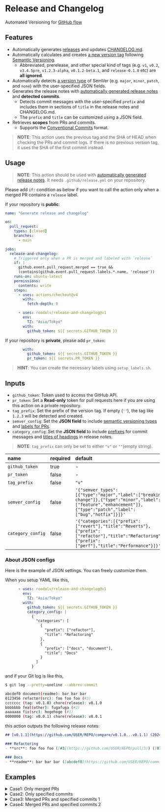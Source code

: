 # Release and Changelog

Automated Versioning for [GitHub flow](https://docs.github.com/en/get-started/using-github/github-flow)

## Features
- Automatically generates <u>releases</u> and updates <u>CHANGELOG.md</u>.
- Automatically calculates and creates <u>a new version tag</u> following [Semantic Versioning](https://semver.org).
  - Abbreviated, prerelease, and other special kind of tags (e.g. `v1`, `v0.2`, `v3.4.5pre`, `v1.2.3-alpha`, `v0.1.2-beta.1`, and `release-0.1.0` etc) are **all ignored**.
- Automatically detects <u>a version type</u> of SemVer (e.g. `major`, `minor`, `patch`, and `none`) with the user-specified JSON fields.
- Generates the release notes with [automatically generated release notes](https://docs.github.com/en/repositories/releasing-projects-on-github/automatically-generated-release-notes) and **detected commits**.
  - Detects commit messages with the user-specified `prefix` and includes them in sections of `title` in the release notes and CHANGELOG.md.
  - The `prefix` and `title` can be customized using a JSON field.
- Retrieves **scopes** from PRs and commits.
    - Supports the [Conventional Commits](https://www.conventionalcommits.org/en/v1.0.0/) format.

> **NOTE**: This action uses the previous tag and the SHA of HEAD when checking the PRs and commit logs. If there is no previous version tag, it uses the SHA of the first commit instead.

## Usage
> **NOTE**: This action should be used with [automatically generated release notes](https://docs.github.com/en/repositories/releasing-projects-on-github/automatically-generated-release-notes). It needs `.github/release.yml` on your repository.

Please add `if:` condition as below if you want to call the action only when a merged PR contains a `release` label.

If your repository is **public**:
```yaml
name: "Generate release and changelog"

on:
  pull_request:
    types: [closed]
    branches:
      - main

jobs:
  release-and-changelog:
    # Triggered only when a PR is merged and labeled with `release`
    if: |
      github.event.pull_request.merged == true &&
      (contains(github.event.pull_request.labels.*.name, 'release'))
    runs-on: ubuntu-latest
    permissions:
      contents: write
    steps:
      - uses: actions/checkout@v4
        with:
          fetch-depth: 0

      - uses: roodolv/release-and-changelog@v1
        env:
          TZ: "Asia/Tokyo"
        with:
          github_token: ${{ secrets.GITHUB_TOKEN }}
```

If your repository is **private**, please add `pr_token`:
```yaml
        with:
          github_token: ${{ secrets.GITHUB_TOKEN }}
          pr_token: ${{ secrets.PR_TOKEN }}
```

> **HINT**: You can create the necessary labels using `setup_labels.sh`.

## Inputs
- `github_token`: Token used to access the GitHub API.
- `pr_token`: Set a **Read-only** token for pull requests here if you are using this action on a private repository.
- `tag_prefix`: Set the prefix of the version tag. If empty (`''`), the tag like `1.2.3` will be detected and created.
- `semver_config`: Set the **JSON field** to include <u>semantic versioning types</u> and <u>labels for PRs</u>.
- `category_config`: Set the **JSON field** to include <u>prefixes</u> for commit messages and <u>titles of headings</u> in release notes.

> **NOTE**: `tag_prefix` can only be set to either `"v"` or `""`(empty string).

| name | required | default |
| :-- | :-- | :-- |
|  `github_token`   | true  | - |
|  `pr_token`       | false | - |
|  `tag_prefix`     | false | `"v"` |
|  `semver_config`    | false | `'{"semver_types":[{"type":"major","label":["breaking-change"]},{"type":"minor","label":["feature","enhancement"]},{"type":"patch","label":["bug","hotfix"]}]}'` |
|  `category_config`    | false | `'{"categories":[{"prefix":["revert"],"title":"Reverts"},{"prefix":["refactor"],"title":"Refactoring"},{"prefix":["perf"],"title":"Performance"}]}'` |

### About JSON configs

Here is the example of JSON settings. You can freely customize them.

When you setup YAML like this,
```yaml
      - uses: roodolv/release-and-changelog@v1
        env:
          TZ: "Asia/Tokyo"
        with:
          github_token: ${{ secrets.GITHUB_TOKEN }}
          category_config: |
            {
              "categories": [
                {
                  "prefix": ["refactor"],
                  "title": "Refactoring"
                },
                {
                  "prefix": ["docs", "document"],
                  "title": "Docs"
                }
              ]
            }
```

and if your Git log is like this,
```bash
$ git log --pretty=oneline --abbrev-commit

abcdef0 document(readme): bar bar bar
0123456 refactor(src): foo foo foo (#3)
ccccccc (tag: v0.1.0) chore(release): v0.1.0
bbbbbbb feat(other): fugafuga (#2)
aaaaaaa fix(src): hogehoge (#1)
0000000 (tag: v0.0.1) chore(release): v0.0.1
```

this action outputs the following release notes:
```md
## [v0.1.1](https://github.com/USER/REPO/compare/v0.1.0...v0.1.1) (2024-12-22)

### Refactoring
- **src**: foo foo foo ([#3](https://github.com/USER/REPO/pull/3)) ([0123456](https://github.com/USER/REPO/commit/012345678900000000000000000000000000000))

### Docs
- **readme**: bar bar bar ([abcdef0](https://github.com/USER/REPO/commit/abcdef000000000000000000000000000000000))
```

## Examples

<details>
  <summary>Case1: Only merged PRs</summary>

Git log:
```bash
$ git log --pretty=oneline --abbrev-commit

cba7d60 (tag: v0.2.0) chore(release): v0.2.0
1ba902b change on config.lua (#2)
2203652 fix(src): added config.lua (#1)
209d402 (tag: v0.1.0) chore(src): added a.lua
```

PR details:
```bash
$ gh pr view 2

change on config.lua roodolv/git-test#2
Merged • roodolv wants to merge 2 commits into main from feat/config01 • about 10 hours ago
+40 -36 • ✓ Checks passing
Labels: feature, semver-minor

  • feat(src): added aiueo to config.lua
  • revert(src): reverted config.lua
```

Release notes body:
```md
## [v0.2.0](https://github.com/roodolv/git-test/compare/v0.1.0...v0.2.0) (2024-11-27)

### Features
- **src**: change on config.lua ([#2](https://github.com/roodolv/git-test/pull/2))

### Hot Fixes
- **src**: added config.lua ([#1](https://github.com/roodolv/git-test/pull/1))
```
</details>

<details>
  <summary>Case2: Only specified commits</summary>

Git log:
```bash
$ git log --pretty=oneline --abbrev-commit

49e89f8 (tag: v0.3.2) chore(release): v0.3.2
32383af revert(src): playback on init.lua (#7)
1b1810d (tag: v0.3.1) chore(release): v0.3.1
```

PR details:

> **NOTE**: This PR didn't have labels like `bug` or `enhancement`, so the PR itself wouldn't be included in automatically generated release notes. However, the PR included the commit that has a user-specified prefix (`revert`), so the commit would be included in releases notes.

```bash
$ gh pr view 7

init.lua came back roodolv/git-test#7
Merged • roodolv wants to merge 1 commit into main from chore/testtstststs • about 9 hours ago
+0 -2 • ✓ Checks passing
Labels: semver-patch

  No description provided
```

Release notes body:
```md
## [v0.3.2](https://github.com/roodolv/git-test/compare/v0.3.1...v0.3.2) (2024-11-27)

### Reverts
- **src**: playback on init.lua ([#7](https://github.com/roodolv/git-test/pull/7)) ([32383af](https://github.com/roodolv/git-test/commit/32383af4b1c52f19b86a62f5cded57585aef4ddd))
```
</details>

<details>
  <summary>Case3: Merged PRs and specified commits 1</summary>

Git log:
```bash
$ git log --pretty=oneline --abbrev-commit

cccab17 (tag: v0.3.0) chore(release): v0.3.0
de269cf feat(src): added init.lua (#4)
fcc08fd chore on config.lua (#3)
75d5c33 docs(other): tweaked CHANGELOG
cba7d60 (tag: v0.2.0) chore(release): v0.2.0
```

PR details:

> **NOTE**: These internal commits of `#3` were squashed and merged. These were all **skipped** because the PR title didn't have a scope, the PR wasn't labeled, and the PR branch didn't have a specific name (such as `feat/` or `fix/`).

> **NOTE**: If you want to include them in the release, either include the scope in the PR title before the merge, label the PR before the merge, or do merge without squashing.
```bash
$ gh pr view 3

chore on config.lua roodolv/git-test#3
Merged • roodolv wants to merge 2 commits into main from chore/testtest • about 10 hours ago
+36 -40 • ✓ Checks passing

  • style(src): added commeent okay
  • revert(src): reverted comment on config.lua
```

```bash
$ gh pr view 4

added init.lua roodolv/git-test#4
Merged • roodolv wants to merge 1 commit into main from feat/init-lua • about 10 hours ago
+487 -0 • ✓ Checks passing
Labels: feature, semver-minor

  No description provided
```

Release notes body:
```md
## [v0.3.0](https://github.com/roodolv/git-test/compare/v0.2.0...v0.3.0) (2024-11-27)

### Features
- **src**: added init.lua ([#4](https://github.com/roodolv/git-test/pull/4))

### Docs
- **other**: tweaked CHANGELOG ([75d5c33](https://github.com/roodolv/git-test/commit/75d5c3304b2538775e3670cdb884650e097b799e))
```
</details>

<details>
  <summary>Case4: Merged PRs and specified commits 2</summary>

> **NOTE**: This is suitable when you don't want to include the PR itself in the release, but want to include only the commit.

Git log:
```bash
$ git log --graph --pretty=oneline --abbrev-commit

* 1b1810d (tag: v0.3.1) chore(release): v0.3.1
*   d4c2908 Merge pull request #6 from roodolv/chore/aaaa
|\
| * 37498bf revert(src): reverted init.lua
|/
* 3aaab8a refactor(src): added comment oh-no (#5)
* cccab17 (tag: v0.3.0) chore(release): v0.3.0
```

PR details:
```bash
$ gh pr view 5

added oh-no comment roodolv/git-test#5
Merged • roodolv wants to merge 1 commit into main from fix/testsssss • about 9 hours ago
+414 -292 • ✓ Checks passing
Labels: bug

  No description provided
```

> **NOTE**: This `#6` has branch name `chore/` and is not labeled with other than `semver-XX`, but the prefix of the commit (`revert`) is detected **because it is not squashed at PR merge**.
```bash
$ gh pr view 6

fixed init.lua roodolv/git-test#6
Merged • roodolv wants to merge 1 commit into main from chore/aaaa • about 9 hours ago
+292 -412 • ✓ Checks passing
Labels: semver-patch

  No description provided
```

Release notes body:
```md
## [v0.3.1](https://github.com/roodolv/git-test/compare/v0.3.0...v0.3.1) (2024-11-27)

### Bug Fixes
- **src**: added oh-no comment ([#5](https://github.com/roodolv/git-test/pull/5))

### Reverts
- **src**: reverted init.lua ([37498bf](https://github.com/roodolv/git-test/commit/37498bf62120a1d3eb710ac92c3cfd2112187085))

### Refactor
- **src**: added comment oh-no ([#5](https://github.com/roodolv/git-test/pull/5)) ([3aaab8a](https://github.com/roodolv/git-test/commit/3aaab8a1d6450c6ad18c3d15fff493cf6db15f1f))
```
</details>

